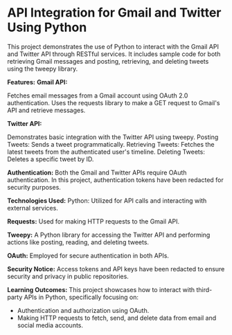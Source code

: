 # API Integration for Gmail and Twitter Using Python

This project demonstrates the use of Python to interact with the Gmail API and Twitter API through RESTful services. It includes sample code for both retrieving Gmail messages and posting, retrieving, and deleting tweets using the tweepy library.

**Features:**
**Gmail API:**

Fetches email messages from a Gmail account using OAuth 2.0 authentication.
Uses the requests library to make a GET request to Gmail's API and retrieve messages.

**Twitter API:**

Demonstrates basic integration with the Twitter API using tweepy.
Posting Tweets: Sends a tweet programmatically.
Retrieving Tweets: Fetches the latest tweets from the authenticated user's timeline.
Deleting Tweets: Deletes a specific tweet by ID.

**Authentication:**
Both the Gmail and Twitter APIs require OAuth authentication. In this project, authentication tokens have been redacted for security purposes.

**Technologies Used:**
Python: Utilized for API calls and interacting with external services.

**Requests:** Used for making HTTP requests to the Gmail API.

**Tweepy:** A Python library for accessing the Twitter API and performing actions like posting, reading, and deleting tweets.

**OAuth:** Employed for secure authentication in both APIs.

**Security Notice:**
Access tokens and API keys have been redacted to ensure security and privacy in public repositories.

**Learning Outcomes:**
This project showcases how to interact with third-party APIs in Python, specifically focusing on:
- Authentication and authorization using OAuth.
- Making HTTP requests to fetch, send, and delete data from email and social media accounts.


